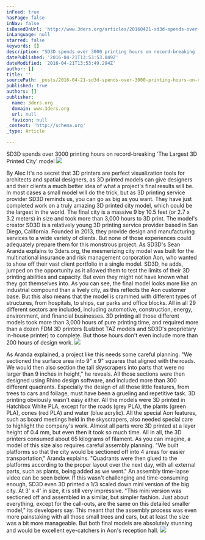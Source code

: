 ```yaml
---
inFeed: true
hasPage: false
inNav: false
isBasedOnUrl: 'http://www.3ders.org/articles/20160421-sd3d-spends-over-3000-printing-hours-on-record-breaking-the-largest-3d-printed-city-model.html'
inLanguage: null
starred: false
keywords: []
description: "SD3D spends over 3000 printing hours on record-breaking 'The Largest 3D Printed City' model "
datePublished: '2016-04-21T13:53:53.049Z'
dateModified: '2016-04-21T13:53:49.294Z'
author: []
title: ''
sourcePath: _posts/2016-04-21-sd3d-spends-over-3000-printing-hours-on-record-breaking-the.md
published: true
authors: []
publisher:
  name: 3ders.org
  domain: www.3ders.org
  url: null
  favicon: null
_context: 'http://schema.org'
_type: Article

---
```

SD3D spends over 3000 printing hours on record-breaking 'The Largest 3D Printed City' model ![](https://the-grid-user-content.s3-us-west-2.amazonaws.com/412ab910-6d73-4bfe-ba3f-f19c948bb5b6.jpg)

By Alec It's no secret that 3D printers are perfect visualization tools for architects and spatial designers, as 3D printed models can give designers and their clients a much better idea of what a project's final results will be. In most cases a small model will do the trick, but as 3D printing service provider SD3D reminds us, you can go as big as you want. They have just completed work on a truly amazing 3D printed city model, which could be the largest in the world. The final city is a massive 9 by 10.5 feet (or 2.7 x 3.2 meters) in size and took more than 3,000 hours to 3D print. The model's creator SD3D is a relatively young 3D printing service provider based in San Diego, California. Founded in 2013, they provide design and manufacturing services to a wide variety of clients. But none of those experiences could adequately prepare them for this monstrous project. As SD3D's Sean Aranda explains to 3ders.org, the mesmerizing city model was built for the multinational insurance and risk management corporation Aon, who wanted to show off their vast client portfolio in a single model. SD3D, he adds, jumped on the opportunity as it allowed them to test the limits of their 3D printing abilities and capacity. But even they might not have known what they got themselves into. As you can see, the final model looks more like an industrial compound than a lively city, as this reflects the Aon customer base. But this also means that the model is crammed with different types of structures, from hospitals, to ships, car parks and office blocks. All in all 29 different sectors are included, including automotive, construction, energy, environment, and financial businesses. 3D printing all those different models took more than 3,000 hours of pure printing time, and required more than a dozen FDM 3D printers (Lulzbot TAZ models and SD3D's proprietary in-house printer) to complete. But those hours don't even include more than 200 hours of design work. ![](https://the-grid-user-content.s3-us-west-2.amazonaws.com/798acfd9-85c6-4b67-a351-46de96d89f0b.jpg)

As Aranda explained, a project like this needs some careful planning. "We sectioned the surface area into 9" x 9" squares that aligned with the roads. We would then also section the tall skyscrapers into parts that were no larger than 9 inches in height," he reveals. All those sections were then designed using Rhino design software, and included more than 300 different quadrants. Especially the design of all those little features, from trees to cars and foliage, must have been a grueling and repetitive task. 3D printing obviously wasn't easy either. All the models were 3D printed in Hatchbox White PLA, except for the roads (grey PLA), the plants (green PLA), cones (red PLA) and water (blue acrylic). All the special Aon features, such as board meetings held in the skyscrapers, also needed special care to highlight the company's work. Almost all parts were 3D printed at a layer height of 0.4 mm, but even then it took so much time. All in all, the 3D printers consumed about 65 kilograms of filament. As you can imagine, a model of this size also requires careful assembly planning. "We built platforms so that the city would be sectioned off into 4 areas for easier transportation," Aranda explains. "Quadrants were then glued to the platforms according to the proper layout over the next day, with all external parts, such as plants, being added as we went." An assembly time-lapse video can be seen below. If this wasn't challenging and time-consuming enough, SD3D even 3D printed a 1/3 scaled down mini version of the big city. At 3' x 4' in size, it is still very impressive. "This mini version was sectioned off and assembled in a similar, but simpler fashion. Just about everything, except for the call-outs, are the same on this detailed smaller model," its developers say. This meant that the assembly process was even more painstaking with all those small trees and cars, but at least the size was a bit more manageable. But both final models are absolutely stunning and would be excellent eye-catchers in Aon's reception hall.
![](https://the-grid-user-content.s3-us-west-2.amazonaws.com/ee7fe128-041a-4acd-9b76-bfd94beedbc4.jpg)